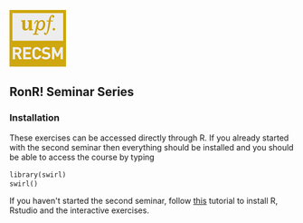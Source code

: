 
![](../recsm_logo.jpeg)
## RonR! Seminar Series

### Installation
These exercises can be accessed directly through R. If you already started with the second seminar then everything should be installed and you should be able to access
the course by typing
```{r eval=F}
library(swirl)
swirl()
```

If you haven't started the second seminar, follow [this](https://github.com/cimentadaj/Rseminars/tree/master/Lesson_1) tutorial to install R, Rstudio and the interactive exercises.
